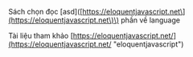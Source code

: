 Sách chọn đọc \[asd\]\([https://eloquentjavascript.net\](https://eloquentjavascript.net\)\) phần về language

Tài liệu tham khảo [https://eloquentjavascript.net/](https://eloquentjavascript.net/ "eloquentjavascript")

